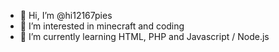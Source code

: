 - 👋 Hi, I’m @hi12167pies
- 👀 I’m interested in minecraft and coding
- 🌱 I’m currently learning HTML, PHP and Javascript / Node.js

<!---
hi12167pies/hi12167pies is a ✨ special ✨ repository because its `README.md` (this file) appears on your GitHub profile.
You can click the Preview link to take a look at your changes.
--->
